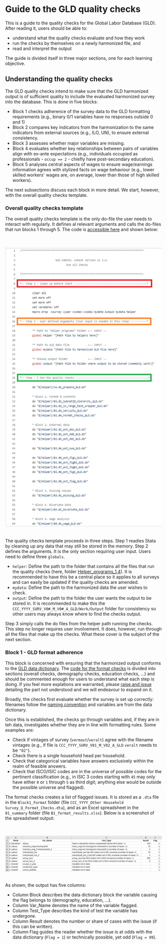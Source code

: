 # Guide to the GLD quality checks

This is a guide to the quality checks for the Global Labor Database (GLD). After reading it, users should be able to:

- understand what the quality checks evaluate and how they work
- run the checks by themselves on a newly harmonized file, and
- read and interpret the output

The guide is divided itself in three major sections, one for each learning objective.

## Understanding the quality checks

The GLD quality checks intend to make sure that the GLD harmonized output is of sufficient quality to include the evaluated harmonized survey into the database. This is done in five blocks:

- Block 1 checks adherence of the survey data to the GLD formatting requirements (e.g., binary 0/1 variables have no responses outside 0 and 1)
- Block 2 compares key indicators from the harmonization to the same indicators from external sources (e.g., ILO, UN), to ensure external consistency.
- Block 3 assesses whether major variables are missing.
- Block 4 evaluates whether key relationships between pairs of variables align with ex-ante expectations (e.g., individuals occupied as professionals - `occup == 2` - chiefly have post-secondary education).
- Block 5 analyses central aspects of wages to ensure wage/earnings information agrees with stylized facts on wage behaviour (e.g., lower skilled workers' wages are, on average, lower than those of high skilled workers).

The next subsections discuss each block in more detail. We start, however, with the overall quality checks template.

### Overall quality checks template

The overall quality checks template is the only do-file the user needs to interact with regularly. It defines al relevant arguments and calls the do-files that run blocks 1 through 5. The code is [accessible here](Template_Q_Checks.do) and shown below:

<br></br>
![screenshot of checks template](utilities/template_pic.png)
<br></br>

The quality checks template proceeds in three steps. Step 1 readies Stata by cleaning up any data that may still be stored in the memory. Step 2 defines the arguments. It is the only section requiring user input. Users need to define three `globals`.

- `helper`: Define the path to the folder that contains all the files that run the quality checks (here, folder [Helper_programs_1.4](Helper_programs_1.4)). It is recommended to have this be a central place so it applies to all surveys and can easily be updated if the quality checks are amended.
- `mydata`: Define the path to the harmonized data the user wishes to check.
- `output`: Define the path to the folder the user wants the output to be stored in. It is recommended to make this the `CCC_YYYY_SURV_V0#_M_V0#_A_GLD/Work/Output` folder for consistency so other users may always know where to find the checks output.

Step 3 simply calls the do files from the helper path running the checks. This step no longer requires user involvement. It does, however, run through all the files that make up the checks. What these cover is the subject of the next section.

### Block 1 - GLD format adherence

This block is concerned with ensuring that the harmonized output conforms to the [GLD data dictionary](../A%20-%20Guides%20and%20Documentation/GLD_Dictionary_v01.xlsx). The [code for the format checks](Helper_programs_1.4/B1.04_Format_Checks_GLD.do) is divided into sections (overall checks, demography checks, education checks, ...) and should be commented enough for users to understand what each step is doing. If you feel more explations are warranted, please [raise and issue](https://github.com/worldbank/gld/issues/new/choose) detailing the part not understood and we will endeavour to expand on it.

Broadly, the checks first evaluate whether the survey is set up correctly: filenames follow the [naming convention](../A%20-%20Guides%20and%20Documentation/WB%20Microdata%20Lib%20Folder%20and%20File%20Naming%20Management.docx) and variables are from the data dictionary.

Once this is established, the checks go through variables and, if they are in teh data, investigates whether they are in line with formatting rules. Some examples are:

- Check if vintages of survey (`vermast`/`veralt`) agree with the filename vintages (e.g., if file is `CCC_YYYY_SURV_V01_M_V02_A_GLD` `veralt` needs to be `"02"`).
- Check there is a single household head per household.
- Check that categorical variables have answers exclusively within the realm of feasible answers.
- Check that ISCO/ISIC codes are in the universe of possible codes for the pertinent classification (e.g., in ISIC 3 codes starting with `45` may only have either `0` or `1` through `5` as third digit; anything else would be outside the possible universe and flagged).

The format checks creates a list of flagged issues. It is stored as a `.dta` file in the `Block1_Format` folder (file `CCC_YYYY_Other Household Survey_Q_Format_Checks.dta`), and as an Excel spreadsheet in the `01_summary` folder (file `B1_format_results.xlsx`). Below is a screenshot of the spreadsheet output:

<br></br>
![screenshot of checks template](utilities/b1_output.png)
<br></br>

As shown, the output has five columns:

- Column Block describes the data dictionary block the variable causing the flag belongs to (demography, education, ...).
- Column Var_Name denotes the name of the variable flagged.
- Column Test_Type describes the kind of test the variable has undergone.
- Column Result denotes the number or share of cases with the issue (if this can be written).
- Column Flag guides the reader whether the issue is at odds with the data dictionary (`Flag = 1`) or technically possible, yet odd (`Flag = 99`).
